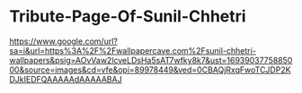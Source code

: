 # Tribute-Page-Of-Sunil-Chhetri


https://www.google.com/url?sa=i&url=https%3A%2F%2Fwallpapercave.com%2Fsunil-chhetri-wallpapers&psig=AOvVaw2lcveLDsHa5sAT7wfky8k7&ust=1693903775885000&source=images&cd=vfe&opi=89978449&ved=0CBAQjRxqFwoTCJDP2KDJkIEDFQAAAAAdAAAAABAJ
